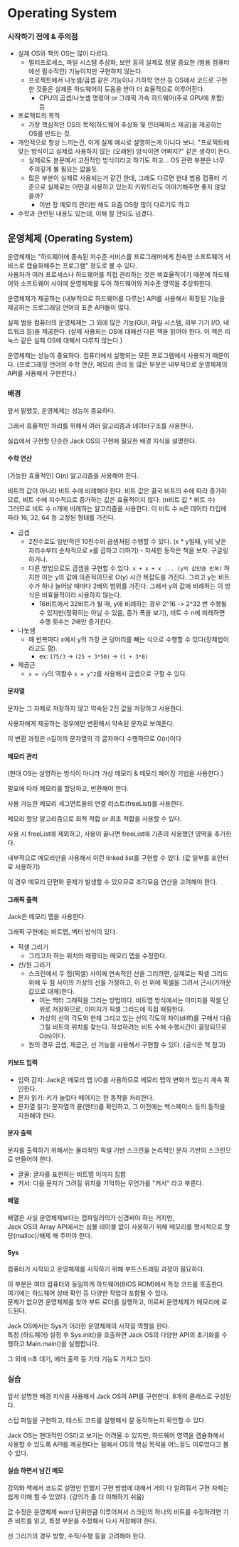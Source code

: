 # Operating System

### 시작하기 전에 & 주의점

- 실제 OS와 책의 OS는 많이 다르다.
    - 멀티프로세스, 파일 시스템 추상화, 보안 등의 실제로 정말 중요한 (범용 컴퓨터에선 필수적인) 기능이지만 구현하지 않는다.
    - 프로젝트에서 나눗셈/곱셉 같은 기능이나 기하학 연산 등 OS에서 코드로 구현한 것들은 실제론 하드웨어의 도움을 받아 더 효율적으로 이루어진다.
        - CPU의 곱셉/나눗셈 명령어 or 그래픽 가속 하드웨어(주로 GPU에 포함) 등
- 프로젝트의 목적
    - 가장 핵심적인 OS의 목적(하드웨어 추상화 및 인터페이스 제공)을 제공하는 OS를 만드는 것.
- 개인적으로 항상 느끼는건, 이게 실제 예시로 설명하는게 아니다 보니. "프로젝트에 맞는 방식이고 실제로 사용하지 않는 (오래된) 방식이면 어쩌지?" 같은 생각이 든다.
    - 실제로도 본문에서 고전적인 방식이라고 하기도 하고... OS 관련 부분은 너무 주의깊게 볼 필요는 없을듯.
    - 많은 부분이 실제로 사용되는거 같긴 한데, 그래도 다르면 현대 범용 컴퓨터 기준으로 실제로는 어떤걸 사용하고 있는지 키워드라도 이야기해주면 좋지 않았을까?
        - 이번 장 메모리 관리만 해도 요즘 OS랑 많이 다르기도 하고
- 수학과 관련된 내용도 있는데, 이해 잘 안되도 넘겼다.

## 운영체제 (Operating System)

운영체제는 "하드웨어에 종속된 저수준 서비스를 프로그래머에게 친숙한 소프트웨어 서비스로 캡슐화해주는 프로그램" 정도로 볼 수 있다.        
사용자가 여러 프로세스나 하드웨어를 직접 관리하는 것은 비효율적이기 때문에 하드웨어와 소프트웨어 사이에 운영체제를 두어 하드웨어와 저수준 영역을 추상화한다.

운영체제가 제공하는 (내부적으로 하드웨어를 다루는) API를 사용해서 확장된 기능을 제공하는 프로그래밍 언어의 표준 API들이 많다.

실제 범용 컴퓨터의 운영체제는 그 외에 많은 기능(GUI, 파일 시스템, 외부 기기 I/O, 네트워크 등)을 제공한다. (실제 사용되는 OS에 대해선 다른 책을 읽어야 한다. 이 책은 리눅스 같은 실제 OS에 대해서
다루지 않는다.)

운영체제는 성능이 중요하다. 컴퓨터에서 실행되는 모든 프로그램에서 사용되기 때문이다. (프로그래밍 언어의 수학 연산, 메모리 관리 등 많은 부분은 내부적으로 운영체제의 API를 사용해서 구현한다.)

### 배경

앞서 말했듯, 운영체제는 성능이 중요하다.

그래서 효율적인 처리를 위해서 여러 알고리즘과 데이터구조를 사용한다.

실습에서 구현할 단순한 Jack OS의 구현에 필요한 배경 지식을 설명한다.

#### 수학 연산

(가능한 효율적인) O(n) 알고리즘을 사용해야 한다.

비트의 값이 아니라 비트 수에 비례해야 한다. 비트 값은 결국 비트의 수에 따라 증가하므로, 비트 수에 지수적으로 증가하는 값은 효율적이지 않다. (n비트 값 * 비트 수)    
그러므로 비트 수 n개에 비례하는 알고리즘을 사용한다. 이 비트 수 n은 데이터 타입에 따라 16, 32, 64 등 고정된 형태를 가진다.

- 곱셉
    - 2진수로도 일반적인 10진수의 곱셈처럼 수행할 수 있다. (x * y일때, y의 낮은 자리수부터 순차적으로 x를 곱하고 더하기) - 자세한 동작은 책을 보자. 구글링하거나.
    - 다른 방법으로도 곱셉을 구현할 수 있다. `x + x + x ... (y의 값만큼 반복)` 하지만 이는 y의 값에 의존적이므로 O(y) 시간 복잡도를 가진다. 그리고 y는 비트 수가 하나 늘어날 때마다
      2배의 범위를 가진다. 그래서 y의 값에 비례하는 이 방식은 비효율적이라 사용하지 않는다.
        - 16비트에서 32비트가 될 때, y에 비례하는 경우 2^16 -> 2^32 번 수행될 수 있지만(정확히는 아닐 수 있음, 증가 폭을 보기), 비트 수 n에 비례하면 수행 횟수는 2배만 증가한다.
- 나눗셈
    - 매 반복마다 x에서 y의 가장 큰 덩어리를 빼는 식으로 수행할 수 있다(장제법이라고도 함).
        - ex: `175/3` -> `(25 + 3*50)` -> `(1 + 3*8)`
- 제곱근
    - `x = √y`의 역함수 `x = y^2`를 사용해서 곱셉으로 구할 수 있다.

#### 문자열

문자는 그 자체로 저장하지 않고 약속된 2진 값을 저장하고 사용한다.

사용자에게 제공하는 경우에만 변환해서 약속된 문자로 보여준다.

이 변환 과정은 n길이의 문자열의 각 글자마다 수행하므로 O(n)이다

#### 메모리 관리

(현대 OS는 설명하는 방식이 아니라 가상 메모리 & 메모리 페이징 기법을 사용한다.)

필요에 따라 메모리를 할당하고, 반환해야 한다.

사용 가능한 메모리 세그면트들의 연결 리스트(freeList)를 사용한다.

메모리 할당 알고리즘으로 최적 적합 or 최초 적합을 사용할 수 있다.

사용 시 freeList에 제외하고, 사용이 끝나면 freeList에 기존의 사용했던 영역을 추가한다.

내부적으로 메모리만을 사용해서 이런 linked list를 구현할 수 있다. (값 일부를 포인터로 사용하기)

이 경우 메모리 단편화 문제가 발생할 수 있으므로 조각모음 연산을 고려해야 한다.

#### 그래픽 출력

Jack은 메모리 맵을 사용한다.

그래픽 구현에는 비트맵, 벡터 방식이 있다.

- 픽셀 그리기
    - 그리고자 하는 위치와 매핑되는 메모리 맵을 수정한다.
- 선/원 그리기
    - 스크린에서 두 점(픽셀) 사이에 연속적인 선을 그리려면, 실제로는 픽셀 그리드 위에 두 점 사이의 가상의 선을 가정하고, 이 선 위에 픽셀을 그려서 근사(가까운 값으로 대체)한다.
        - 이는 백터 그래픽을 그리는 방법이다. 비트맵 방식에서는 이미지를 픽셀 단위로 저장하므로, 이미지가 픽셀 그리드에 직접 매핑한다.
        - 가상의 선의 각도와 현재 그리고 있는 선의 각도의 차이(diff)를 구해서 다음 그릴 비트의 위치를 찾는다. 작성하려는 비트 수에 수행시간이 결정되므로 O(n)이다.
    - 원의 경우 곱셉, 제곱근, 선 기능을 사용해서 구현할 수 있다. (공식은 책 참고)

#### 키보드 입력

- 입력 감지: Jack은 메모리 맵 I/O를 사용하므로 메모리 맵의 변화가 있는지 계속 확인한다.
- 문자 읽기: 키가 눌렀다 떼어지는 한 동작을 처리한다.
- 문자열 읽기: 문자열의 끝(엔터)를 확인하고, 그 이전에는 백스페이스 등의 동작을 지원해야 한다.

#### 문자 출력

문자를 출력하기 위해서는 물리적인 픽셀 기반 스크린을 논리적인 문자 기반의 스크린으로 만들어야 한다.

- 글꼴: 글자를 표현하는 비트맵 이미지 집합
- 커서: 다음 문자가 그려질 위치를 기억하는 무언가를 "커서" 라고 부른다.

#### 배열

배열은 사실 운영체제보다는 컴파일러의가 신경써야 하는 거지만,    
Jack OS의 Array API에서는 심볼 테이블 없이 사용하기 위해 메모리를 명시적으로 할당(malloc)/해제 해 주어야 한다.

#### Sys

컴퓨터가 시작되고 운영체제를 시작하기 위해 부트스트래핑 과정이 필요하다.

이 부분은 여타 컴퓨터와 동일하게 하드웨어(BIOS ROM)에서 특정 코드를 호출한다. 여기에는 하드웨어 상태 확인 등 다양한 작업이 포함될 수 있다.     
문제가 없으면 운영체제를 찾아 부트 로더를 실행하고, 이로써 운영체제가 메모리에 로드된다.

Jack OS에서는 Sys가 이러한 운영체제의 시작점 역할을 한다.      
특정 (하드웨어) 설정 후 Sys.init()을 호출하면 Jack OS의 다양한 API의 초기화를 수행하고 Main.main()을 실행합니다.

그 외에 n초 대기, 에러 출력 등 기타 기능도 가지고 있다.

### 실습

앞서 설명한 배경 지식을 사용해서 Jack OS의 API를 구현한다. 8개의 클래스로 구성된다.

스텁 파일을 구현하고, 테스트 코드를 실행해서 잘 동작하는지 확인할 수 있다.

Jack OS는 현대적인 OS라고 보기는 어려울 수 있지만, 하드웨어 영역을 캡슐화해서 사용할 수 있도록 API를 제공한다는 점에서 OS의 핵심 목적을 어느정도 이루었다고 볼 수 있다.

#### 실습 하면서 남긴 메모

강의와 책에서 코드로 설명만 안했지 구현 방법에 대해서 거의 다 알려줘서 구현 자체는 쉽게 이해 할 수 있었다. (강의가 좀 더 이해하기 쉬움)

값 수정은 운영체제 word 단위만큼 이루어져서 스크린의 하나의 비트를 수정하려면 기존 비트를 읽고, 특정 부분을 수정해서 다시 저장해야 한다.

선 그리기의 경우 방향, 수직/수평 등을 고려해야 한다.

